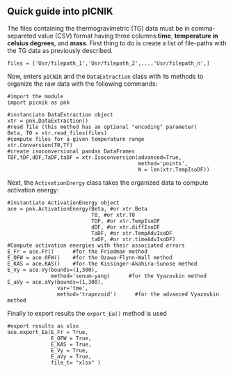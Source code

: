 ## Quick guide into pICNIK

The files containing the thermogravimetric (TG) data must be in comma-separeted value (CSV) format having three columns:**time**, **temperature in celsius degrees**, and **mass**.
First thing to do is create a list of file-paths with the TG data as previously described.

    files = ['Usr/filepath_1','Usr/filepath_2',...,'Usr/filepath_n',]

Now, enters `pICNIK` and the `DataExtraction` class with its methods to organize the raw data with the following commands:

    #import the module
    import picnik as pnk

    #instanciate DataExtraction object
    xtr = pnk.DataExtraction()
    #read file (this method has an optional "encoding" parameter)
    Beta, T0 = xtr.read_files(files)
    #compute files for a given temperature range
    xtr.Conversion(T0,Tf)
    #create isoconversional pandas DataFrames
    TDF,tDF,dDF,TaDF,taDF = xtr.Isoconversion(advanced=True,
                                              method='points',
                                              N = len(xtr.TempIsoDF))
   
Next, the `ActivationEnergy` class takes the organized data to compute activation energy:

    #instantiate ActivationEnergy object
    ace = pnk.ActivationEnergy(Beta, #or xtr.Beta
                               T0, #or xtr.T0
                               TDF, #or xtr.TempIsoDF
                               dDF, #or xtr.diffIsoDF
                               TaDF, #or xtr.TempAdvIsoDF
                               taDF, #or xtr.timeAdvIsoDF)
    #Compute activation energies with their associated errors
    E_Fr = ace.Fr()      #for the Friedman method
    E_OFW = ace.OFW()    #for the Ozawa-Flynn-Wall method
    E_KAS = ace.KAS()    #for the Kissinger-Akahira-Sunose method
    E_Vy = ace.Vy(bounds=(1,300),
                  method='senum-yang)      #for the Vyazovkin method
    E_aVy = ace.aVy(bounds=(1,300),
                    var='tme',
                    method='trapezoid')      #for the advanced Vyazovkin method

Finally to export results the `export_Ea()` method is used

    #export results as xlsx 
    ace.export_Ea(E_Fr = True,
                  E_OFW = True,
                  E_KAS = True,
                  E_Vy = True,
                  E_aVy = True,
                  file_t= "xlsx" )
  
